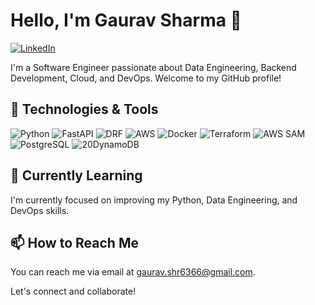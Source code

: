 # Hello, I'm Gaurav Sharma 👋

[![LinkedIn](https://img.shields.io/badge/-LinkedIn-blue?style=flat&logo=linkedin)](https://www.linkedin.com/in/gauravsharma1054)


I'm a Software Engineer passionate about Data Engineering, Backend Development, Cloud, and DevOps. Welcome to my GitHub profile!

## 🔧 Technologies & Tools

![Python](https://img.shields.io/badge/-Python-3776AB?style=flat&logo=python&logoColor=white) ![FastAPI](https://img.shields.io/badge/-FastAPI-009688?style=flat&logo=fastapi&logoColor=white) ![DRF](https://img.shields.io/badge/-Django%20Rest%20Framework-092E20?style=flat&logo=django&logoColor=white) ![AWS](https://img.shields.io/badge/-Amazon%20Web%20Services-232F3E?style=flat&logo=amazon-aws&logoColor=white) ![Docker](https://img.shields.io/badge/-Docker-2496ED?style=flat&logo=docker&logoColor=white) ![Terraform](https://img.shields.io/badge/-Terraform-623CE4?style=flat&logo=terraform&logoColor=white) 
![AWS SAM](https://img.shields.io/badge/-AWS%20SAM-FF9900?style=flat&logo=amazon-aws&logoColor=white)
![PostgreSQL](https://img.shields.io/badge/PostgreSQL-316192?style=for-the-badge&logo=postgresql&logoColor=white)
![20DynamoDB](https://img.shields.io/badge/Amazon%20DynamoDB-4053D6?style=for-the-badge&logo=Amazon%20DynamoDB&logoColor=white)



## 🌱 Currently Learning

I'm currently focused on improving my Python, Data Engineering, and DevOps skills.


## 📫 How to Reach Me

You can reach me via email at [gaurav.shr6366@gmail.com](mailto:gaurav.shr6366@gmail.com).

Let's connect and collaborate!
